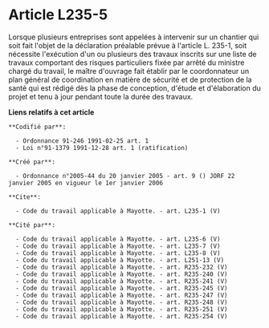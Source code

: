 # Article L235-5

Lorsque plusieurs entreprises sont appelées à intervenir sur un chantier qui soit fait l'objet de la déclaration préalable
prévue à l'article L. 235-1, soit nécessite l'exécution d'un ou plusieurs des travaux inscrits sur une liste de travaux
comportant des risques particuliers fixée par arrêté du ministre chargé du travail, le maître d'ouvrage fait établir par le
coordonnateur un plan général de coordination en matière de sécurité et de protection de la santé qui est rédigé dès la phase
de conception, d'étude et d'élaboration du projet et tenu à jour pendant toute la durée des travaux.

**Liens relatifs à cet article**

	**Codifié par**:

	  - Ordonnance 91-246 1991-02-25 art. 1
	  - Loi n°91-1379 1991-12-28 art. 1 (ratification)

	**Créé par**:

	  - Ordonnance n°2005-44 du 20 janvier 2005 - art. 9 () JORF 22 janvier 2005 en vigueur le 1er janvier 2006

	**Cite**:

	  - Code du travail applicable à Mayotte. - art. L235-1 (V)

	**Cité par**:

	  - Code du travail applicable à Mayotte. - art. L235-6 (V)
	  - Code du travail applicable à Mayotte. - art. L235-7 (V)
	  - Code du travail applicable à Mayotte. - art. L235-8 (V)
	  - Code du travail applicable à Mayotte. - art. L251-13 (V)
	  - Code du travail applicable à Mayotte. - art. R235-232 (V)
	  - Code du travail applicable à Mayotte. - art. R235-240 (V)
	  - Code du travail applicable à Mayotte. - art. R235-241 (V)
	  - Code du travail applicable à Mayotte. - art. R235-245 (V)
	  - Code du travail applicable à Mayotte. - art. R235-247 (V)
	  - Code du travail applicable à Mayotte. - art. R235-248 (V)
	  - Code du travail applicable à Mayotte. - art. R235-251 (V)
	  - Code du travail applicable à Mayotte. - art. R235-254 (V)
